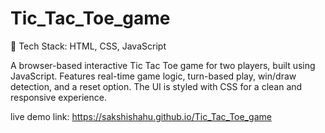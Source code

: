 # Tic_Tac_Toe_game

🔹 Tech Stack: HTML, CSS, JavaScript

A browser-based interactive Tic Tac Toe game for two players, built using JavaScript.
Features real-time game logic, turn-based play, win/draw detection, and a reset option. The UI is styled with CSS for a clean and responsive experience.

live demo link: https://sakshishahu.github.io/Tic_Tac_Toe_game
